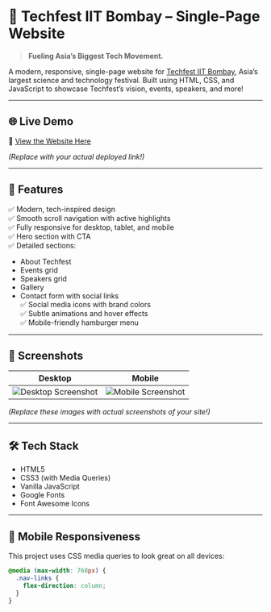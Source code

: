 # 🚀 Techfest IIT Bombay – Single-Page Website

> **Fueling Asia’s Biggest Tech Movement.**

A modern, responsive, single-page website for [Techfest IIT Bombay](https://techfest.org), Asia’s largest science and technology festival. Built using HTML, CSS, and JavaScript to showcase Techfest’s vision, events, speakers, and more!

---

## 🌐 Live Demo

🔗 [View the Website Here](https://yourusername.github.io/techfest-website/)

*(Replace with your actual deployed link!)*

---

## 🎯 Features

✅ Modern, tech-inspired design  
✅ Smooth scroll navigation with active highlights  
✅ Fully responsive for desktop, tablet, and mobile  
✅ Hero section with CTA  
✅ Detailed sections:
- About Techfest
- Events grid
- Speakers grid
- Gallery
- Contact form with social links  
✅ Social media icons with brand colors  
✅ Subtle animations and hover effects  
✅ Mobile-friendly hamburger menu

---

## 📸 Screenshots

| Desktop | Mobile |
| ------- | ------ |
| ![Desktop Screenshot](https://via.placeholder.com/800x400?text=Desktop+View) | ![Mobile Screenshot](https://via.placeholder.com/300x600?text=Mobile+View) |

*(Replace these images with actual screenshots of your site!)*

---

## 🛠️ Tech Stack

- HTML5
- CSS3 (with Media Queries)
- Vanilla JavaScript
- Google Fonts
- Font Awesome Icons

---

## 📱 Mobile Responsiveness

This project uses CSS media queries to look great on all devices:

```css
@media (max-width: 768px) {
  .nav-links {
    flex-direction: column;
  }
}
